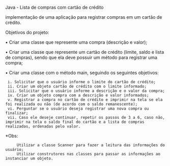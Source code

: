 Java - Lista de compras com cartão de crédito

 implementação de uma aplicação para registrar compras em um cartão de crédito.

 Objetivos do projeto: 

• Criar uma classe que represente uma compra (descrição e valor);

• Criar uma classe que represente um cartão de crédito (limite, saldo e lista de compras), sendo que ela deve possuir um método para registrar uma compra;

• Criar uma classe com o método main, seguindo os seguintes objetivos:

     i. Solicitar que o usuário informe o limite do cartão de crédito;
     ii. Criar um objeto cartão de crédito com o limite informado;
     iii. Solicitar que o usuário informe a descrição e o valor da compra;
     iv. Criar um objeto compra com a descrição e valor informados;
     v. Registrar a compra no cartão de crédito e imprimir na tela se ela foi realizada ou não (de acordo com o saldo remanescente);
     vi. Perguntar se o usuário deseja registrar uma nova compra ou finalizar;
     vii. Caso ele deseje continuar, repetir os passos de 3 a 6, caso não, imprimir na tela o saldo final do cartão e a lista de compras realizadas, ordenadas pelo valor.

   *Obs: 
      
         Utilizar a classe Scanner para fazer a leitura das informações do usuário;
         Utilizar construtores nas classes para passar as informações ao instanciar um objeto.
